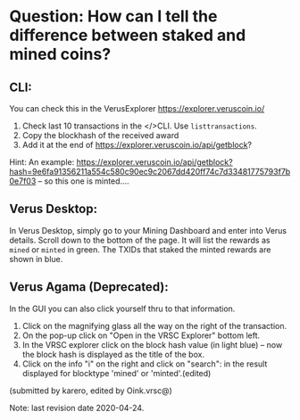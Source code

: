 # ﻿Question: How can I tell the difference between staked and mined coins?

## CLI:

You can check this in the VerusExplorer https://explorer.veruscoin.io/
1. Check last 10 transactions in the </>CLI. Use `listtransactions`.
2. Copy the blockhash of the received award
3. Add it at the end of https://explorer.veruscoin.io/api/getblock?

Hint: An example: https://explorer.veruscoin.io/api/getblock?hash=9e6fa91356211a554c580c90ec9c2067dd420ff74c7d33481775793f7b0e7f03 – so this one is minted....

## Verus Desktop:

In Verus Desktop, simply go to your Mining Dashboard and enter into Verus details.
Scroll down to the bottom of the page. It will list the rewards as `mined` or `minted` in green.
The TXIDs that staked the  minted rewards are shown in blue.

## Verus Agama (Deprecated):

In the GUI you can also click yourself thru to that information.
1. Click on the magnifying glass all the way on the right of the transaction.
2. On the pop-up click on "Open in the VRSC Explorer" bottom left.
3. In the VRSC explorer click on the block hash value (in light blue) – now the block hash is displayed as the title of the box.
4. Click on the info "i" on the right and click on "search": in the result displayed for blocktype 'mined' or 'minted'.(edited)

(submitted by karero, edited by Oink.vrsc@)

Note: last revision date 2020-04-24.
